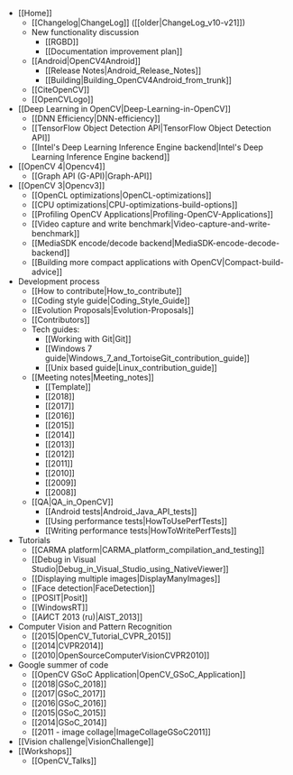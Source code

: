 - [[Home]]
    - [[Changelog|ChangeLog]] ([[older|ChangeLog_v10-v21]])
    - New functionality discussion
        - [[RGBD]]
        - [[Documentation improvement plan]]
    - [[Android|OpenCV4Android]]
        - [[Release Notes|Android_Release_Notes]]
        - [[Building|Building_OpenCV4Android_from_trunk]]
    - [[CiteOpenCV]]
    - [[OpenCVLogo]]
- [[Deep Learning in OpenCV|Deep-Learning-in-OpenCV]]
    - [[DNN Efficiency|DNN-efficiency]]
    - [[TensorFlow Object Detection API|TensorFlow Object Detection API]]
    - [[Intel's Deep Learning Inference Engine backend|Intel's Deep Learning Inference Engine backend]]
- [[OpenCV 4|Opencv4]]
    - [[Graph API (G-API)|Graph-API]]
- [[OpenCV 3|Opencv3]]
    - [[OpenCL optimizations|OpenCL-optimizations]]
    - [[CPU optimizations|CPU-optimizations-build-options]]
    - [[Profiling OpenCV Applications|Profiling-OpenCV-Applications]]
    - [[Video capture and write benchmark|Video-capture-and-write-benchmark]]
    - [[MediaSDK encode/decode backend|MediaSDK-encode-decode-backend]]
    - [[Building more compact applications with OpenCV|Compact-build-advice]]
- Development process
    - [[How to contribute|How_to_contribute]]
    - [[Coding style guide|Coding_Style_Guide]]
    - [[Evolution Proposals|Evolution-Proposals]]
    - [[Contributors]]
    - Tech guides:
        - [[Working with Git|Git]]
        - [[Windows 7 guide|Windows_7_and_TortoiseGit_contribution_guide]]
        - [[Unix based guide|Linux_contribution_guide]]
    - [[Meeting notes|Meeting_notes]]
        - [[Template]]
        - [[2018]]
        - [[2017]]
        - [[2016]]
        - [[2015]]
        - [[2014]]
        - [[2013]]
        - [[2012]]
        - [[2011]]
        - [[2010]]
        - [[2009]]
        - [[2008]]
    - [[QA|QA_in_OpenCV]]
        - [[Android tests|Android_Java_API_tests]]
        - [[Using performance tests|HowToUsePerfTests]]
        - [[Writing performance tests|HowToWritePerfTests]]
- Tutorials
    - [[CARMA platform|CARMA_platform_compilation_and_testing]]
    - [[Debug in Visual Studio|Debug_in_Visual_Studio_using_NativeViewer]]
    - [[Displaying multiple images|DisplayManyImages]]
    - [[Face detection|FaceDetection]]
    - [[POSIT|Posit]]
    - [[WindowsRT]]
    - [[АИСТ 2013 (ru)|AIST_2013]]
- Computer Vision and Pattern Recognition
    - [[2015|OpenCV_Tutorial_CVPR_2015]]
    - [[2014|CVPR2014]]
    - [[2010|OpenSourceComputerVisionCVPR2010]]
- Google summer of code
    - [[OpenCV GSoC Application|OpenCV_GSoC_Application]]
    - [[2018|GSoC_2018]]
    - [[2017|GSoC_2017]]
    - [[2016|GSoC_2016]]
    - [[2015|GSoC_2015]]
    - [[2014|GSoC_2014]]
    - [[2011 - image collage|ImageCollageGSoC2011]]
- [[Vision challenge|VisionChallenge]]
- [[Workshops]]
    - [[OpenCV_Talks]]